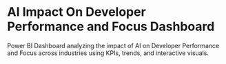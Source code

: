 # AI Impact On Developer Performance and Focus Dashboard
Power BI Dashboard analyzing the impact of AI on Developer Performance and Focus across industries using KPIs, trends, and interactive visuals.
